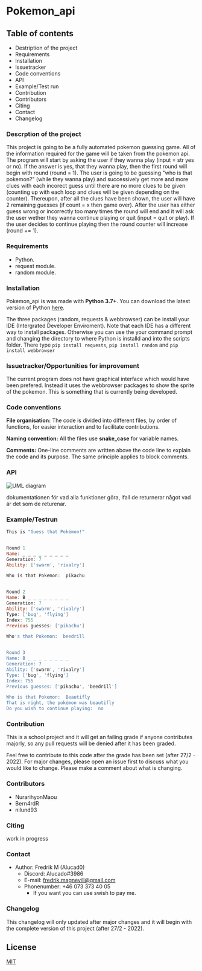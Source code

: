 # Pokemon_api

## Table of contents

- Destription of the project
- Requirements
- Installation
- Issuetracker
- Code conventions
- API
- Example/Test run
- Contribution
- Contributors
- Citing
- Contact
- Changelog

### Descrption of the project

This project is going to be a fully automated pokemon guessing game. 
All of the information required for the game will be taken from the pokemon api. 
The program will start by asking the user if they wanna play (input = str yes or no). 
If the answer is yes, that they wanna play, then the first round will begin with round (round = 1). 
The user is going to be guessing "who is that pokemon?" (while they wanna play) and successively get more and more clues with each incorect guess until there are no more clues to be given (counting up with each loop and clues will be given depending on the counter). 
Thereupon, after all the clues have been shown, the user will have 2 remaining guesses (if count = x then game over). 
After the user has either guess wrong or incorrectly too many times the round will end and it will ask the user wether they wanna continue playing or quit (input = quit or play). 
If the user decides to continue playing then the round counter will increase (round += 1). 

### Requirements

- Python.
- request module.
- random module.

### Installation

Pokemon_api is was made with __Python 3.7+__. You can download the latest version of Python [here](https://www.python.org/downloads/).

The three packages (random, requests & webbrowser) can be install your IDE (Intergrated Developer Enviroment). 
Note that each IDE has a different way to install packages. 
Otherwise you can use the your command prompt and changing the directory to where Python is installd and into the scripts folder. 
There type `pip install requests`, `pip install random` and `pip install webbrowser`

### Issuetracker/Opportunities for improvement

The current program does not have graphical interface which would have been prefered. Instead it uses the webbrowser packages to show the sprite of the pokemon. This is something that is currently being developed.

### Code conventions

**File organisation:** The code is divided into different files, by order of functions, for easier interaction and to facilitate contributions.

**Naming convention:** All the files use **snake_case** for variable names.

**Comments:** One-line comments are written above the code line to explain the code and its purpose. The same principle applies to block comments.

### API

![UML diagram](https://github.com/Alucad0/test/blob/main/Pok%C3%A9mon_UML.jpg?raw=true)

dokumentationen för vad alla funktioner göra, ifall de returnerar något vad är det som de returenar.

### Example/Testrun

```powershell
This is "Guess that Pokémon!"


Round 1
Name: _ _ _ _ _ _ _ _ _      
Generation: 7
Ability: ['swarm', 'rivalry']

Who is that Pokemon:  pikachu


Round 2
Name: B _ _ _ _ _ _ _ _ 
Generation: 7
Ability: ['swarm', 'rivalry']
Type: ['bug', 'flying']
Index: 755
Previous guesses: ['pikachu']

Who's that Pokemon:  beedrill


Round 3
Name: B _ _ _ _ _ _ _ _
Generation: 7
Ability: ['swarm', 'rivalry']
Type: ['bug', 'flying']
Index: 755
Previous guesses: ['pikachu', 'beedrill']

Who is that Pokemon:  Beautifly 
That is right, the pokémon was beautifly
Do you wish to continue playing:  no

```

### Contribution

This is a school project and it will get an failing grade if anyone contributes majorly, so any pull requests will be denied after it has been graded. 

Feel free to contribute to this code after the grade has been set (after 27/2 - 2022). 
For major changes, please open an issue first to discuss what you would like to change. 
Please make a comment about what is changing. 

### Contributors

- NurarihyonMaou
- Bern4rdR
- nilund93

### Citing

work in progress

### Contact

- Author: Fredrik M (Alucad0)
  - Discord: Alucado#3986
  - E-mail: fredrik.magnevill@gmail.com
  - Phonenumber: +46 073 373 40 05
    - If you want you can use swish to pay me.

### Changelog

This changelog will only updated after major changes and it will begin with the complete version of this project (after 27/2 - 2022).

## License

[MIT](https://choosealicense.com/licenses/mit/)
